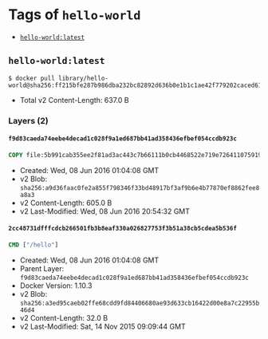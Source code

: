 <!-- THIS FILE IS GENERATED VIA '.template-helpers/generate-tag-details.pl' -->

# Tags of `hello-world`

-	[`hello-world:latest`](#hello-worldlatest)

## `hello-world:latest`

```console
$ docker pull library/hello-world@sha256:ff215bfe287b986dba232bc82892d636b0e1b1c1ae42f779202caced61f6376b
```

-	Total v2 Content-Length: 637.0 B

### Layers (2)

#### `f9d83caeda74eebe4decad1c028f9a1ed687bb41ad358436efbef054ccdb923c`

```dockerfile
COPY file:5b991cab355ee2f81ad3ac443c7b66111b0cb4468522e719e726411075919a65 in /
```

-	Created: Wed, 08 Jun 2016 01:04:08 GMT
-	v2 Blob: `sha256:a9d36faac0fe2a855f798346f33bd48917bf3af9b6e4b77870ef8862fee8a8a3`
-	v2 Content-Length: 605.0 B
-	v2 Last-Modified: Wed, 08 Jun 2016 20:54:32 GMT

#### `2cc48731dfffcdcb266501fb3b8eaf330a026827753f3b51a38cb5cdea5b536f`

```dockerfile
CMD ["/hello"]
```

-	Created: Wed, 08 Jun 2016 01:04:08 GMT
-	Parent Layer: `f9d83caeda74eebe4decad1c028f9a1ed687bb41ad358436efbef054ccdb923c`
-	Docker Version: 1.10.3
-	v2 Blob: `sha256:a3ed95caeb02ffe68cdd9fd84406680ae93d633cb16422d00e8a7c22955b46d4`
-	v2 Content-Length: 32.0 B
-	v2 Last-Modified: Sat, 14 Nov 2015 09:09:44 GMT

